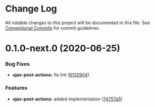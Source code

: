 # Change Log

All notable changes to this project will be documented in this file.
See [Conventional Commits](https://conventionalcommits.org) for commit guidelines.

# 0.1.0-next.0 (2020-06-25)


### Bug Fixes

* **ajax-post-actions:** fix lint ([6132904](https://github.com/spryker/ui-components/commit/6132904afa1028dbf16bb464b86d4299bb6a0f6b))


### Features

* **ajax-post-actions:** added implementation ([74757a5](https://github.com/spryker/ui-components/commit/74757a526b0e0f10e869bf81566619af46d35a9b))
